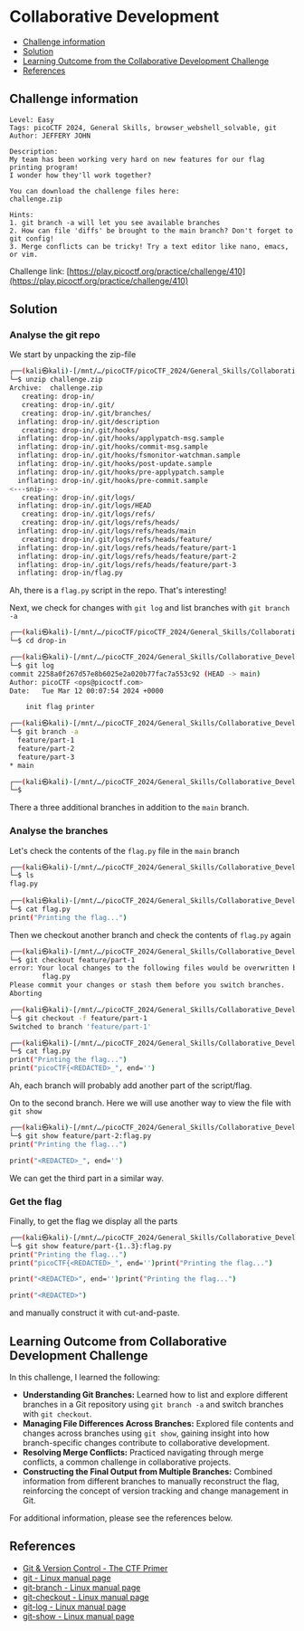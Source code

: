 # Collaborative Development

- [Challenge information](#challenge-information)
- [Solution](#solution)
- [Learning Outcome from the Collaborative Development Challenge](#learning-outcome-from-collaborative-development-challenge)
- [References](#references)

## Challenge information
```
Level: Easy
Tags: picoCTF 2024, General Skills, browser_webshell_solvable, git
Author: JEFFERY JOHN

Description:
My team has been working very hard on new features for our flag printing program! 
I wonder how they'll work together?

You can download the challenge files here:
challenge.zip

Hints:
1. git branch -a will let you see available branches
2. How can file 'diffs' be brought to the main branch? Don't forget to git config!
3. Merge conflicts can be tricky! Try a text editor like nano, emacs, or vim.
```
Challenge link: [https://play.picoctf.org/practice/challenge/410](https://play.picoctf.org/practice/challenge/410)

## Solution

### Analyse the git repo

We start by unpacking the zip-file
```bash
┌──(kali㉿kali)-[/mnt/…/picoCTF/picoCTF_2024/General_Skills/Collaborative_Development]
└─$ unzip challenge.zip 
Archive:  challenge.zip
   creating: drop-in/
   creating: drop-in/.git/
   creating: drop-in/.git/branches/
  inflating: drop-in/.git/description  
   creating: drop-in/.git/hooks/
  inflating: drop-in/.git/hooks/applypatch-msg.sample  
  inflating: drop-in/.git/hooks/commit-msg.sample  
  inflating: drop-in/.git/hooks/fsmonitor-watchman.sample  
  inflating: drop-in/.git/hooks/post-update.sample  
  inflating: drop-in/.git/hooks/pre-applypatch.sample  
  inflating: drop-in/.git/hooks/pre-commit.sample  
<---snip--->
   creating: drop-in/.git/logs/
  inflating: drop-in/.git/logs/HEAD  
   creating: drop-in/.git/logs/refs/
   creating: drop-in/.git/logs/refs/heads/
  inflating: drop-in/.git/logs/refs/heads/main  
   creating: drop-in/.git/logs/refs/heads/feature/
  inflating: drop-in/.git/logs/refs/heads/feature/part-1  
  inflating: drop-in/.git/logs/refs/heads/feature/part-2  
  inflating: drop-in/.git/logs/refs/heads/feature/part-3  
  inflating: drop-in/flag.py 
```
Ah, there is a `flag.py` script in the repo. That's interesting!

Next, we check for changes with `git log` and list branches with `git branch -a`
```bash
┌──(kali㉿kali)-[/mnt/…/picoCTF/picoCTF_2024/General_Skills/Collaborative_Development]
└─$ cd drop-in  

┌──(kali㉿kali)-[/mnt/…/picoCTF_2024/General_Skills/Collaborative_Development/drop-in]
└─$ git log                                                                                                                      
commit 2258a0f267d57e8b6025e2a020b77fac7a553c92 (HEAD -> main)
Author: picoCTF <ops@picoctf.com>
Date:   Tue Mar 12 00:07:54 2024 +0000

    init flag printer

┌──(kali㉿kali)-[/mnt/…/picoCTF_2024/General_Skills/Collaborative_Development/drop-in]
└─$ git branch -a
  feature/part-1
  feature/part-2
  feature/part-3
* main

┌──(kali㉿kali)-[/mnt/…/picoCTF_2024/General_Skills/Collaborative_Development/drop-in]
└─$ 
```
There a three additional branches in addition to the `main` branch.

### Analyse the branches

Let's check the contents of the `flag.py` file in the `main` branch
```bash
┌──(kali㉿kali)-[/mnt/…/picoCTF_2024/General_Skills/Collaborative_Development/drop-in]
└─$ ls                  
flag.py
 
┌──(kali㉿kali)-[/mnt/…/picoCTF_2024/General_Skills/Collaborative_Development/drop-in]
└─$ cat flag.py 
print("Printing the flag...")
```

Then we checkout another branch and check the contents of `flag.py` again
```bash
┌──(kali㉿kali)-[/mnt/…/picoCTF_2024/General_Skills/Collaborative_Development/drop-in]
└─$ git checkout feature/part-1 
error: Your local changes to the following files would be overwritten by checkout:
        flag.py
Please commit your changes or stash them before you switch branches.
Aborting

┌──(kali㉿kali)-[/mnt/…/picoCTF_2024/General_Skills/Collaborative_Development/drop-in]
└─$ git checkout -f feature/part-1
Switched to branch 'feature/part-1'

┌──(kali㉿kali)-[/mnt/…/picoCTF_2024/General_Skills/Collaborative_Development/drop-in]
└─$ cat flag.py 
print("Printing the flag...")
print("picoCTF{<REDACTED>_", end='')  
```
Ah, each branch will probably add another part of the script/flag.  

On to the second branch. Here we will use another way to view the file with `git show`
```bash
┌──(kali㉿kali)-[/mnt/…/picoCTF_2024/General_Skills/Collaborative_Development/drop-in]
└─$ git show feature/part-2:flag.py
print("Printing the flag...")

print("<REDACTED>_", end='')
```
We can get the third part in a similar way.

### Get the flag

Finally, to get the flag we display all the parts 
```bash
┌──(kali㉿kali)-[/mnt/…/picoCTF_2024/General_Skills/Collaborative_Development/drop-in]
└─$ git show feature/part-{1..3}:flag.py
print("Printing the flag...")
print("picoCTF{<REDACTED>_", end='')print("Printing the flag...")

print("<REDACTED>", end='')print("Printing the flag...")

print("<REDACTED>")
```
and manually construct it with cut-and-paste.

## Learning Outcome from Collaborative Development Challenge

In this challenge, I learned the following:

- **Understanding Git Branches:** Learned how to list and explore different branches in a Git repository using `git branch -a` and switch branches with `git checkout`.
- **Managing File Differences Across Branches:** Explored file contents and changes across branches using `git show`, gaining insight into how branch-specific changes contribute to collaborative development.
- **Resolving Merge Conflicts:** Practiced navigating through merge conflicts, a common challenge in collaborative projects.
- **Constructing the Final Output from Multiple Branches:** Combined information from different branches to manually reconstruct the flag, reinforcing the concept of version tracking and change management in Git.

 
For additional information, please see the references below.

## References

- [Git & Version Control - The CTF Primer](https://primer.picoctf.org/#_git_version_control)
- [git - Linux manual page](https://man7.org/linux/man-pages/man1/git.1.html)
- [git-branch - Linux manual page](https://man7.org/linux/man-pages/man1/git-branch.1.html)
- [git-checkout - Linux manual page](https://man7.org/linux/man-pages/man1/git-checkout.1.html)
- [git-log - Linux manual page](https://man7.org/linux/man-pages/man1/git-log.1.html)
- [git-show - Linux manual page](https://man7.org/linux/man-pages/man1/git-show.1.html)